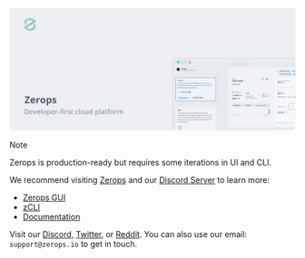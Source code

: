 ![Cover](https://github.com/zeropsio/recipe-shared-assets/blob/main/covers/org-cover.png#gh-light-mode-only)

> [!NOTE]
> Zerops is production-ready but requires some iterations in UI and CLI.

We recommend visiting [Zerops](https://zerops.io/) and our [Discord Server](https://discord.gg/xxzmJSDKPT) to learn more:
* [Zerops GUI](https://app.zerops.io/)
* [zCLI](https://github.com/zeropsio/zcli) 
* [Documentation](https://docs.zerops.io/)

Visit our [Discord](https://discord.gg/xxzmJSDKPT), [Twitter](https://twitter.com/zeropsio), or [Reddit](https://reddit.com/r/zerops). You can also use our email: `support@zerops.io` to get in touch.
